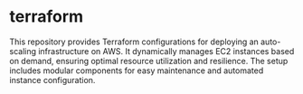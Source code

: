 # terraform
This repository provides Terraform configurations for deploying an auto-scaling infrastructure on AWS. It dynamically manages EC2 instances based on demand, ensuring optimal resource utilization and resilience. The setup includes modular components for easy maintenance and automated instance configuration.
